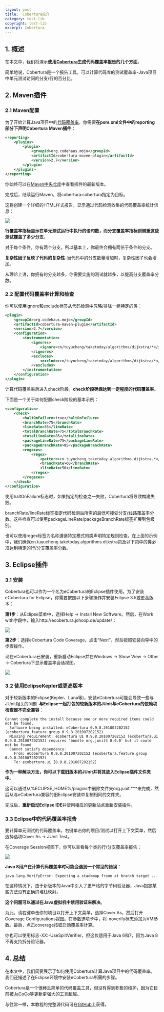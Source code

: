 ```yaml
---
layout: post
title:  Cobertura简介
category: test-lib
copyright: test-lib
excerpt: Cobertura
---
```


## 1. 概述

在本文中，我们将演示**使用[Cobertura](https://cobertura.github.io/cobertura/)生成代码覆盖率报告的几个方面**。

简单地说，Cobertura是一个报告工具，可以计算代码库的测试覆盖率-Java项目中单元测试访问的分支/行的百分比。

## 2. Maven插件

### 2.1 Maven配置

为了开始计算Java项目中的[代码覆盖率](https://www.baeldung.com/cs/code-coverage)，你需要**在pom.xml文件中的reporting部分下声明Cobertura Maven插件**：

```xml
<reporting>
    <plugins>
        <plugin>
            <groupId>org.codehaus.mojo</groupId>
            <artifactId>cobertura-maven-plugin</artifactId>
            <version>2.7</version>
        </plugin>
    </plugins>
</reporting>
```

你始终可以在[Maven中央仓库](https://central.sonatype.com/artifact/org.codehaus.mojo/cobertura-maven-plugin/2.7)中查看插件的最新版本。

完成后，继续运行Maven，将cobertura:cobertura指定为目标。

这将创建一个详细的HTML样式报告，显示通过代码检测收集的代码覆盖率统计信息：

![](/assets/images/2023/test-lib/cobertura01.png)

**行覆盖率指标显示在单元测试运行中执行的语句数，而分支覆盖率指标则侧重这些测试覆盖了多少分支**。

对于每个条件，你有两个分支，所以基本上，你最终会拥有两倍于条件的分支。

**复杂性因子反映了代码的复杂性**-当代码中的分支数量增加时，复杂性因子也会增加。

从理论上讲，你拥有的分支越多，你需要实施的测试就越多，以提高分支覆盖率分数。

### 2.2 配置代码覆盖率计算和检查

你可以使用ignore和exclude标签从代码检测中忽略/排除一组特定的类：

```xml
<plugin>
    <groupId>org.codehaus.mojo</groupId>
    <artifactId>cobertura-maven-plugin</artifactId>
    <version>2.7</version>
    <configuration>
        <instrumentation>
            <ignores>
                <ignore>cn/tuyucheng/taketoday/algorithms/dijkstra/*</ignore>
            </ignores>
            <excludes>
                <exclude>cn/tuyucheng/taketoday/algorithms/dijkstra/*</exclude>
            </excludes>
        </instrumentation>
    </configuration>
</plugin>
```

计算代码覆盖率后进入check阶段。**check阶段确保达到一定程度的代码覆盖率**。

下面是一个关于如何配置check阶段的基本示例：

```xml
<configuration>
    <check>
        <haltOnFailure>true</haltOnFailure>
        <branchRate>75</branchRate>
        <lineRate>85</lineRate>
        <totalBranchRate>75</totalBranchRate>
        <totalLineRate>85</totalLineRate>
        <packageLineRate>75</packageLineRate>
        <packageBranchRate>85</packageBranchRate>
        <regexes>
            <regex>
                <pattern>cn.tuyucheng.taketoday.algorithms.dijkstra.*</pattern>
                <branchRate>60</branchRate>
                <lineRate>50</lineRate>
            </regex>
        </regexes>
    </check>
</configuration>
```

使用haltOnFailure标志时，如果指定的检查之一失败，Cobertura将导致构建失败。

branchRate/lineRate标签指定代码检测后所需的最低可接受分支/线路覆盖率分数。这些检查可以使用packageLineRate/packageBranchRate标签扩展到包级别。

也可以使用regex标签为名称遵循特定模式的类声明特定规则检查。在上面的示例中，我们确保cn.tuyucheng.taketoday.algorithms.dijkstra包及以下包中的类必须达到特定的行/分支覆盖率分数。

## 3. Eclipse插件

### 3.1 安装

Cobertura也可以作为一个名为eCobertura的Eclipse插件使用。为了安装eCobertura for Eclipse，你需要按照以下步骤操作并安装Eclipse 3.5或更高版本：

**第1步**：从Eclipse菜单中，选择Help → Install New Software。然后，在Work with字段中，输入http://ecobertura.johoop.de/update/：

![](/assets/images/2023/test-lib/cobertura02.png)

**第2步**：选择eCobertura Code Coverage，点击“Next”，然后按照安装向导中的步骤操作。

现在eCobertura已安装，重新启动Eclipse并在Windows → Show View → Other → Cobertura下显示覆盖率会话视图。

![](/assets/images/2023/test-lib/cobertura03.png)

### 3.2 使用EclipseKepler或更高版本

对于较新版本的Eclipse(Kepler、Luna等)，安装eCobertura可能会导致一些与JUnit相关的问题-**与Eclipse一起打包的较新版本的JUnit与eCobertura的依赖项检查器不完全兼容**：

```shell
Cannot complete the install because one or more required items could not be found.
  Software being installed: eCobertura 0.9.8.201007202152 (ecobertura.feature.group 0.9.8.201007202152)
  Missing requirement: eCobertura UI 0.9.8.201007202152 (ecobertura.ui 0.9.8.201007202152) requires 'bundle org.junit4 0.0.0' but it could not be found
  Cannot satisfy dependency:
    From: eCobertura 0.9.8.201007202152 (ecobertura.feature.group 0.9.8.201007202152)
    To: ecobertura.ui [0.9.8.201007202152]
```

**作为一种解决方法，你可以下载旧版本的JUnit并将其放入Eclipse插件文件夹中**。

这可以通过从%ECLIPSE_HOME%/plugins中删除文件夹org.junit.\*\*\*来完成，然后从与eCobertura兼容的旧Eclipse安装中复制相同的文件夹。

完成后，**重新启动Eclipse IDE**并使用相应的更新站点重新安装插件。

### 3.3 Eclipse中的代码覆盖率报告

要计算单元测试的代码覆盖率，右键单击你的项目/测试以打开上下文菜单，然后选择选项Cover As → JUnit Test。

在Coverage Session视图下，你可以查看每个类的行/分支覆盖率报告：

![](/assets/images/2023/test-lib/cobertura04.png)

**Java 8用户在计算代码覆盖率时可能会遇到一个常见的错误**：

```shell
java.lang.VerifyError: Expecting a stackmap frame at branch target ...
```

在这种情况下，由于新版本的Java中引入了更严格的字节码验证器，Java抱怨某些方法没有正确的堆栈映射。

**这个问题可以通过在Java虚拟机中禁用验证来解决**。

为此，请右键单击你的项目以打开上下文菜单，选择Cover As，然后打开Coverage Configurations视图。在参数选项卡中，将-noverify标志添加为VM参数。最后，点击coverage按钮启动覆盖率计算。

你也可以使用标志-XX:-UseSplitVerifier，但这仅适用于Java 6和7，因为Java 8不再支持拆分验证器。

## 4. 总结

在本文中，我们简要展示了如何使用Cobertura计算Java项目中的代码覆盖率。我们还描述了在Eclipse环境中安装eCobertura所需的步骤。

Cobertura是一个很棒且简单的代码覆盖工具，但没有得到积极的维护，因为它目前被[JaCoCo](https://www.baeldung.com/jacoco)等更新更强大的工具超越。

与往常一样，本教程的完整源代码可在[GitHub](https://github.com/tuyucheng7/taketoday-tutorial4j/tree/master/software.test/cobertura)上获得。